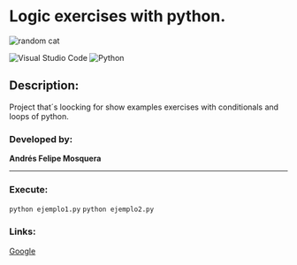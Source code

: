 # Logic exercises with python.
![random cat](https://encrypted-tbn0.gstatic.com/images?q=tbn:ANd9GcQuDfHGsCg1xZ6jLH7TUEvCPwTULkAcr5KN8g&usqp=CAU)

![Visual Studio Code](https://img.shields.io/badge/Visual%20Studio%20Code-0078d7.svg?style=for-the-badge&logo=visual-studio-code&logoColor=white) ![Python](https://img.shields.io/badge/python-3670A0?style=for-the-badge&logo=python&logoColor=ffdd54)

## Description:
Project that´s loocking for show examples exercises with conditionals and loops of python.

### Developed by:
**Andrés Felipe Mosquera**
***

### Execute: 
`python ejemplo1.py`
`python ejemplo2.py`

### Links:
[Google](http://www.google.com)
